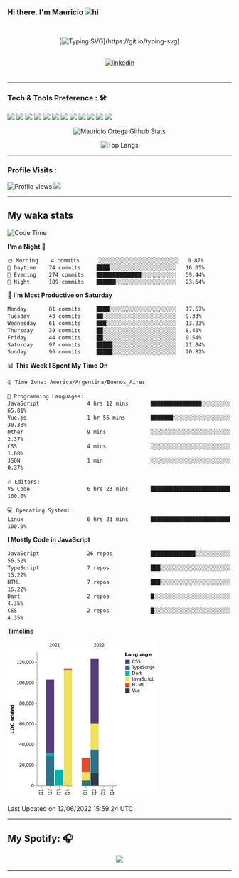 ### Hi there. I'm Mauricio <img src="https://user-images.githubusercontent.com/1303154/88677602-1635ba80-d120-11ea-84d8-d263ba5fc3c0.gif" width="28px" alt="hi">
<br /> 

<div align="center">
  
[![Typing SVG](https://readme-typing-svg.herokuapp.com?size=25&duration=7000&center=true&vCenter=true&width=650&height=40&lines=WELCOME!;My+name+is+Mauricio+Ortega...;I+am+a+Front-End+Developer...;I+hope+you+find+what+you+are+looking+for...;You+have+my+contact+information...;MAY+THE+FORCE+BE+WITH+YOU...)](https://git.io/typing-svg)

</div>
  
<br />

<div align="center">
  
<a href="https://www.linkedin.com/in/mauricio-sebasti%C3%A1n-ortega-71b43788/" target="_blank">
<img src=https://img.shields.io/badge/linkedin-%231E77B5.svg?&style=for-the-badge&logo=linkedin&logoColor=white alt=linkedin style="margin-bottom: 5px;" />
</a>
  
</div>

<br />



<!--
**Nekzus/Nekzus** is a ✨ _special_ ✨ repository because its `README.md` (this file) appears on your GitHub profile.

Here are some ideas to get you started:

- 🔭 I’m currently working on ...
- 🌱 I’m currently learning ...
- 👯 I’m looking to collaborate on ...
- 🤔 I’m looking for help with ...
- 💬 Ask me about ...
- 📫 How to reach me: ...
- 😄 Pronouns: ...
- ⚡ Fun fact: ...
-->

---

### Tech & Tools Preference : 🛠

<img src = "https://img.shields.io/badge/-HTML5-E34F26?style=flat&logo=html5&logoColor=white"> <img src = "https://img.shields.io/badge/-CSS3-1572B6?style=flat&logo=css3&logoColor=white">
<img src="https://img.shields.io/badge/-Bootstrap-563D7C?style=flat&logo=bootstrap&logoColor=white">
<img src="https://img.shields.io/badge/-JavaScript-eed718?style=flat&logo=javascript&logoColor=ffffff">
<img src="https://img.shields.io/badge/-Sass-cc6699?style=flat&logo=sass&logoColor=ffffff">
<img src="https://img.shields.io/badge/-React-000000?style=flat&logo=react&logoColor=00c8ff">
<img src="https://img.shields.io/badge/-Node.js-3C873A?style=flat&logo=Node.js&logoColor=white">
<img src="https://img.shields.io/badge/-Firebase-FFA611?style=flat&logo=firebase&logoColor=FFFFFF">
<img src="http://img.shields.io/badge/-Git-F1502F?style=flat&logo=git&logoColor=FFFFFF">
<img src="http://img.shields.io/badge/-Github-000000?style=flat&logo=github&logoColor=FFFFFF">
<img src="http://img.shields.io/badge/-VS%20Code-007ACC?style=flat&logo=visual%20studio%20code&logoColor=white">
<img src="http://img.shields.io/badge/-Vercel-black?style=flat&logo=vercel&logoColor=white">

<div align="center">
  
![Mauricio Ortega Github Stats](https://github-readme-stats.vercel.app/api?username=Nekzus&show_icons=true&title_color=fff&icon_color=79ff97&text_color=9f9f9f&bg_color=151515)

![Top Langs](https://github-readme-stats.vercel.app/api/top-langs/?username=Nekzus&hide=css,html&layout=compact&title_color=fff&icon_color=79ff97&text_color=9f9f9f&bg_color=151515)

</div>
  
---

### Profile Visits :
  
![Profile views](https://gpvc.arturio.dev/Nekzus)  <img src="https://img.shields.io/github/followers/Nekzus?label=Follow" style=" float:left, margin-right:10px" />

---


## My waka stats
<!--START_SECTION:waka-->
![Code Time](http://img.shields.io/badge/Code%20Time-944%20hrs%2031%20mins-blue)

**I'm a Night 🦉** 

```text
🌞 Morning    4 commits      ░░░░░░░░░░░░░░░░░░░░░░░░░   0.87% 
🌆 Daytime    74 commits     ████░░░░░░░░░░░░░░░░░░░░░   16.05% 
🌃 Evening    274 commits    ██████████████░░░░░░░░░░░   59.44% 
🌙 Night      109 commits    ██████░░░░░░░░░░░░░░░░░░░   23.64%

```
📅 **I'm Most Productive on Saturday** 

```text
Monday       81 commits     ████░░░░░░░░░░░░░░░░░░░░░   17.57% 
Tuesday      43 commits     ██░░░░░░░░░░░░░░░░░░░░░░░   9.33% 
Wednesday    61 commits     ███░░░░░░░░░░░░░░░░░░░░░░   13.23% 
Thursday     39 commits     ██░░░░░░░░░░░░░░░░░░░░░░░   8.46% 
Friday       44 commits     ██░░░░░░░░░░░░░░░░░░░░░░░   9.54% 
Saturday     97 commits     █████░░░░░░░░░░░░░░░░░░░░   21.04% 
Sunday       96 commits     █████░░░░░░░░░░░░░░░░░░░░   20.82%

```


📊 **This Week I Spent My Time On** 

```text
⌚︎ Time Zone: America/Argentina/Buenos_Aires

💬 Programming Languages: 
JavaScript               4 hrs 12 mins       ████████████████░░░░░░░░░   65.81% 
Vue.js                   1 hr 56 mins        ███████░░░░░░░░░░░░░░░░░░   30.38% 
Other                    9 mins              ░░░░░░░░░░░░░░░░░░░░░░░░░   2.37% 
CSS                      4 mins              ░░░░░░░░░░░░░░░░░░░░░░░░░   1.08% 
JSON                     1 min               ░░░░░░░░░░░░░░░░░░░░░░░░░   0.37%

🔥 Editors: 
VS Code                  6 hrs 23 mins       █████████████████████████   100.0%

💻 Operating System: 
Linux                    6 hrs 23 mins       █████████████████████████   100.0%

```

**I Mostly Code in JavaScript** 

```text
JavaScript               26 repos            ██████████████░░░░░░░░░░░   56.52% 
TypeScript               7 repos             ███░░░░░░░░░░░░░░░░░░░░░░   15.22% 
HTML                     7 repos             ███░░░░░░░░░░░░░░░░░░░░░░   15.22% 
Dart                     2 repos             █░░░░░░░░░░░░░░░░░░░░░░░░   4.35% 
CSS                      2 repos             █░░░░░░░░░░░░░░░░░░░░░░░░   4.35%

```


**Timeline**

![Chart not found](https://raw.githubusercontent.com/Nekzus/Nekzus/main/charts/bar_graph.png) 


 Last Updated on 12/06/2022 15:59:24 UTC
<!--END_SECTION:waka-->

---
## My Spotify: 🎧

<div align="center"><img src="https://spotify-github-profile.vercel.app/api/view?uid=11169970531&cover_image=true&theme=default" /></div>

---
